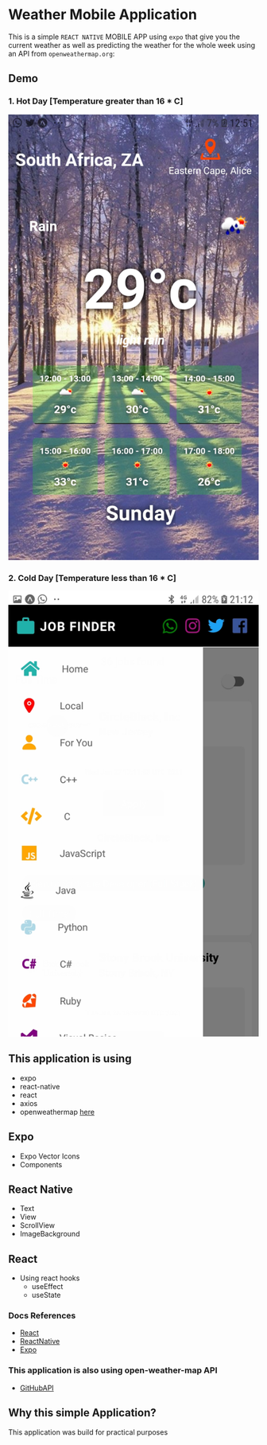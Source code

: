 # Weather Mobile Application

This is a simple `REACT NATIVE` MOBILE APP using `expo` that give you the current weather as well as predicting the weather for the whole week using an API from `openweathermap.org`:

## Demo

### 1. Hot Day [Temperature greater than 16 * C]

![alt-text](https://github.com/CrispenGari/weather-mobile-app-react-native-expo/blob/main/Screenshot_20210131-125119_Expo.jpg)

### 2. Cold Day [Temperature less than 16 * C]

![alt-text](https://github.com/CrispenGari/job-finder-mobile-app/blob/main/Screenshot_20210127-211214_Expo.jpg)

## This application is using

- expo
- react-native
- react
- axios
- openweathermap [here](https://openweathermap.org/api/one-call-api)

## Expo

- Expo Vector Icons
- Components

## React Native

- Text
- View
- ScrollView
- ImageBackground

## React

- Using react hooks
  - useEffect
  - useState

### Docs References

- [React](https://reactjs.org/docs/getting-started.html)
- [ReactNative](https://reactnative.dev/docs/components-and-apis)
- [Expo](https://docs.expo.io/)

### This application is also using open-weather-map API

- [GitHubAPI](https://openweathermap.org/api/one-call-api)

## Why this simple Application?

This application was build for practical purposes
